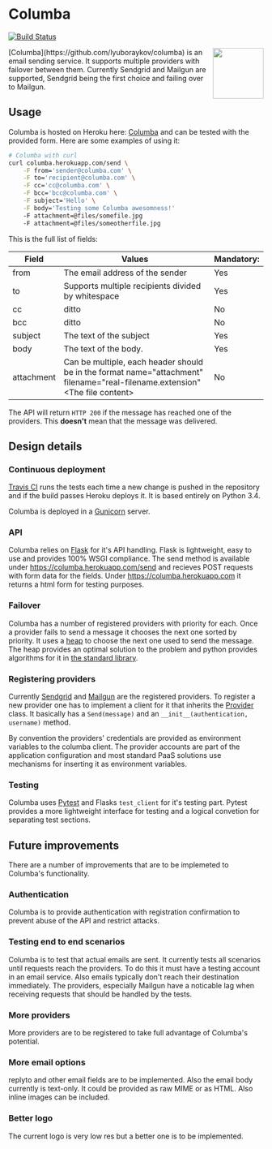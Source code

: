 # Columba
[![Build Status](https://travis-ci.org/lyuboraykov/columba.svg)](https://travis-ci.org/lyuboraykov/columba)

<img align="right" height="100" src="http://www.image-share.com/upload/2878/82.png">
[Columba](https://github.com/lyuboraykov/columba)
is an email sending service. 
It supports multiple providers with failover between them.
Currently Sendgrid and Mailgun are supported, Sendgrid being the first choice and failing over to Mailgun.


## Usage

Columba is hosted on Heroku here: [Columba](https://columba.herokuapp.com) and can be tested 
with the provided form.
Here are some examples of using it:

```bash
# Columba with curl
curl columba.herokuapp.com/send \
    -F from='sender@columba.com' \
    -F to='recipient@columba.com' \
    -F cc='cc@columba.com' \
    -F bcc='bcc@columba.com' \
    -F subject='Hello' \
    -F body='Testing some Columba awesomness!'
    -F attachment=@files/somefile.jpg
    -F attachment=@files/someotherfile.jpg
```

This is the full list of fields:

| Field         | Values                                                            | Mandatory:
| ------------- |-------------                                                      |------------- 
| from          | The email address of the sender                                   | Yes
| to            | Supports multiple recipients divided by whitespace                | Yes
| cc            | ditto                                                             | No
| bcc           | ditto                                                             | No
| subject       | The text of the subject                                           | Yes
| body          | The text of the body.                                             | Yes
| attachment    | Can be multiple, each header should be in the format name="attachment" filename="real-filename.extension" \<The file content\>                                                                      | No

The API will return `HTTP 200` if the message has reached one of the providers.
This **doesn't** mean that the message was delivered.

## Design details

### Continuous deployment
[Travis CI](https://travis-ci.org/lyuboraykov/columba) runs the tests each time a new change is pushed in the repository and if the build passes Heroku deploys it. It is based entirely on Python 3.4. 

Columba is deployed in a [Gunicorn](http://gunicorn.org/) server.

### API
Columba relies on [Flask](http://flask.pocoo.org/) for it's API handling.
Flask is lightweight, easy to use and provides 100% WSGI compliance.
The send method is available under  https://columba.herokuapp.com/send and 
recieves POST requests with form data for the fields.
Under https://columba.herokuapp.com it returns a html form for testing purposes.

### Failover
Columba has a number of registered providers with priority for each.
Once a provider fails to send a message it chooses the next one sorted by priority.
It uses a [heap](http://en.wikipedia.org/wiki/Heap_%28data_structure%29) to choose the next one used to send the message.
The heap provides an optimal solution to the problem and python provides algorithms for it in [the standard library](https://docs.python.org/2/library/heapq.html).

### Registering providers
Currently [Sendgrid](https://sendgrid.com/) and [Mailgun](https://mailgun.com) are the registered providers.
To register a new provider one has to implement a client for it that inherits the [Provider](https://github.com/lyuboraykov/columba/blob/master/providers/provider.py) class. It basically has a `Send(message)` and an `__init__(authentication, username)` method.

By convention the providers' credentials are provided as environment variables to the columba client.
The provider accounts are part of the application configuration and most standard PaaS solutions use mechanisms for inserting it as
environment variables.

### Testing

Columba uses [Pytest](http://pytest.org/latest/) and Flasks `test_client` for it's testing part.
Pytest provides a more lightweight interface for testing and a logical convetion for separating test sections.

## Future improvements

There are a number of improvements that are to be implemeted to Columba's functionality.

### Authentication
Columba is to provide authentication with registration confirmation to prevent abuse of the API and restrict attacks. 

### Testing end to end scenarios
Columba is to test that actual emails are sent.
It currently tests all scenarios until requests reach the providers.
To do this it must have a testing account in an email service.
Also emails typically don't reach their destination immediately.
The providers, especially Mailgun have a noticable lag when receiving requests that should be handled by the tests.

### More providers
More providers are to be registered to take full advantage of Columba's potential.

### More email options

replyto and other email fields are to be implemented. Also the email body currently is text-only.
It could be provided as raw MIME or as HTML. Also inline images can be included.

### Better logo

The current logo is very low res but a better one is to be implemented.